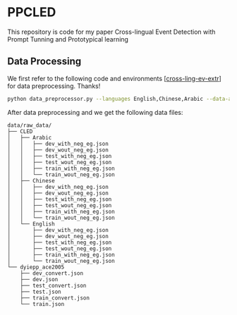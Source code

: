 # PPCLED
This repository is code for my paper Cross-lingual Event Detection with Prompt Tunning and Prototypical learning

## Data Processing
We first refer to the following code and environments [[cross-ling-ev-extr](https://github.com/meryemmhamdi1/cross-ling-ev-extr)] for data preprocessing. Thanks!

```bash
python data_preprocessor.py --languages English,Chinese,Arabic --data-ace-path [PATH-TO-ACE-DATA] --doc-splits ./doc_splits/ --jmee-splits ./doc_splits/English/ --use-neg-eg
```

After data preprocessing and we get the following data files:

```text
data/raw_data/
├── CLED
│   ├── Arabic
│   │   ├── dev_with_neg_eg.json
│   │   ├── dev_wout_neg_eg.json
│   │   ├── test_with_neg_eg.json
│   │   ├── test_wout_neg_eg.json
│   │   ├── train_with_neg_eg.json
│   │   └── train_wout_neg_eg.json
│   ├── Chinese
│   │   ├── dev_with_neg_eg.json
│   │   ├── dev_wout_neg_eg.json
│   │   ├── test_with_neg_eg.json
│   │   ├── test_wout_neg_eg.json
│   │   ├── train_with_neg_eg.json
│   │   └── train_wout_neg_eg.json
│   └── English
│       ├── dev_with_neg_eg.json
│       ├── dev_wout_neg_eg.json
│       ├── test_with_neg_eg.json
│       ├── test_wout_neg_eg.json
│       ├── train_with_neg_eg.json
│       └── train_wout_neg_eg.json
└── dyiepp_ace2005
    ├── dev_convert.json
    ├── dev.json
    ├── test_convert.json
    ├── test.json
    ├── train_convert.json
    └── train.json
```

